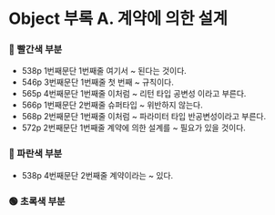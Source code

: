 # Object 부록 A. 계약에 의한 설계  
### 🔴 빨간색 부분
* 538p 1번째문단 1번째줄 여기서 ~ 된다는 것이다. 
* 546p 3번째문단 1번째줄 첫 번째 ~ 규칙이다. 
* 565p 4번째문단 1번째줄 이처럼 ~ 리턴 타입 공변성 이라고 부른다. 
* 566p 1번째문단 2번째줄 슈퍼타입 ~ 위반하지 않는다. 
* 568p 2번째문단 1번째줄 이처럼 ~ 파라미터 타입 반공변성이라고 부른다. 
* 572p 2번째문단 1번째줄 계약에 의한 설계를 ~ 필요가 있을 것이다. 
### 🔵 파란색 부분
* 538p 4번째문단 2번째줄 계약이라는 ~ 있다.

### 🟢 초록색 부분
 
